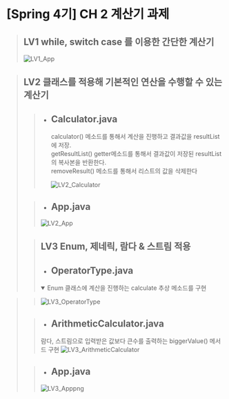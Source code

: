 # [Spring 4기] CH 2 계산기 과제

> ## LV1 while, switch case 를 이용한 간단한 계산기
> ![LV1_App](https://github.com/user-attachments/assets/42e1bbb4-bd89-4f47-b38f-60fa1e2925a1)

> ## LV2 클래스를 적용해 기본적인 연산을 수행할 수 있는 계산기
>>
>> + ## **Calculator.java**<br>
>>   calculator() 메소드를 통해서 계산을 진행하고 결과값을 resultList에 저장.<br>
>>   getResultList() getter메소드를 통해서 결과값이 저장된 resultList의 복사본을 반환한다.<br>
>>   removeResult() 메소드를 통해서 리스트의 값을 삭제한다
>>
>>   ![LV2_Calculator](https://github.com/user-attachments/assets/d29305ad-7592-463e-ab9c-d0c1f03fe25c)
>
>>  + ## **App.java**<br>
>>  ![LV2_App](https://github.com/user-attachments/assets/7bca3e16-5888-44ed-ba00-3aa3674fc968)
>
>> ## LV3 Enum, 제네릭, 람다 & 스트림 적용
>> + ## **OperatorType.java**<br>
>><details open>
>> <summary>Enum 클래스에 계산을 진행하는 calculate 추상 메소드를 구현</summary>
  
>>![LV3_OperatorType](https://github.com/user-attachments/assets/dc5bfa95-47f0-4a1e-a815-2111cb8993e4)
>></details>
>
>> + ## **ArithmeticCalculator.java**<br>
>> 람다, 스트림으로 입력받은 값보다 큰수를 출력하는 biggerValue() 메서드 구현
>>![LV3_ArithmeticCalculator](https://github.com/user-attachments/assets/1769aea1-aee0-4a02-9ea6-265f2d6b264a)
>
>> + ## **App.java**<br>
>>![LV3_Apppng](https://github.com/user-attachments/assets/469d885f-8607-4e4c-8ac5-f99bf9daaff0)
